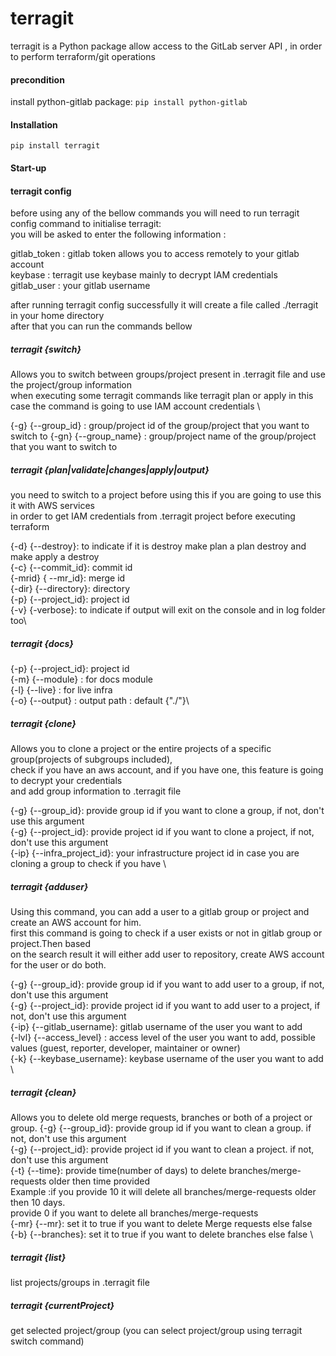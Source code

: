 # terragit

terragit is a Python package allow access to the GitLab server API , in order to perform terraform/git operations

#### precondition
install python-gitlab package:
``pip install python-gitlab``
#### Installation
``pip install terragit``
#### Start-up 
#### terragit config

before using any of the bellow commands you will need to run terragit config command to initialise terragit:\
you will be asked to enter the following information : 

gitlab_token : gitlab token allows you to access remotely to your gitlab account\
keybase : terragit use keybase mainly to decrypt IAM credentials\
gitlab_user : your gitlab username

after running terragit config successfully it will create a file called ./terragit in your home directory\
after that you can run the commands bellow

##### terragit {switch}

Allows you to switch between groups/project present in .terragit file and use the project/group information \
when executing some terragit commands like terragit plan or apply in this case the command is going to use IAM account credentials \

{-g} {--group_id} : group/project id of the group/project that you want to switch to
{-gn} {--group_name} : group/project name of the group/project that you want to switch to


##### terragit {plan|validate|changes|apply|output}

you need to switch to a project before using this  if you are going to use this it with AWS services \
in order to get IAM credentials from .terragit project before executing terraform

{-d} {--destroy}: to indicate if it is destroy  make plan a plan destroy and make apply a destroy\
{-c} {--commit_id}: commit id\
{-mrid} { --mr_id}: merge id\
{-dir} {--directory}: directory\
{-p} {--project_id}: project id\
{-v} {-verbose}: to indicate if output will exit on the console  and in log folder too\

##### terragit {docs}

{-p} {--project_id}: project id\
{-m} {--module} : for docs module\
{-l} {--live} : for live infra\
{-o} {--output} : output path : default {"./"}\

##### terragit {clone}

Allows you to clone a project or the entire projects of a specific group(projects of subgroups included),\
check if you have an aws account, and if you have one, this feature is going to decrypt your credentials\
and add group information to .terragit file

{-g} {--group_id}: provide group id if you want to clone a group, if not, don't use this argument\
{-g} {--project_id}: provide project id if you want to clone a project, if not, don't use this argument\
{-ip} {--infra_project_id}: your infrastructure project id in case you are cloning a group to check if you have \

##### terragit {adduser}

Using this command, you can add a user to a gitlab group or project and create an AWS account for him.\
first this command is going to check if a user exists or not in gitlab group or project.Then based \
on the search result it will either add user to repository, create AWS account for the user or do both.

{-g} {--group_id}: provide group id if you want to add user to a group, if not, don't use this argument\
{-g} {--project_id}: provide project id if you want to add user to a project, if not, don't use this argument\
{-ip} {--gitlab_username}: gitlab username of the user you want to add \
{-lvl} {--access_level} : access level of the user you want to add, possible values (guest, reporter, developer, maintainer or owner)\
{-k} {--keybase_username}: keybase username of the user you want to add \

##### terragit {clean}

Allows you to delete old merge requests, branches or both of a project or group.
{-g} {--group_id}: provide group id if you want to clean a group. if not, don't use this argument\
{-g} {--project_id}: provide project id if you want to clean a project. if not, don't use this argument\
{-t} {--time}: provide time(number of days) to delete branches/merge-requests older then time provided \
Example :if you provide 10 it will delete all branches/merge-requests older then 10 days. \
provide 0 if you want to delete all branches/merge-requests\
{-mr} {--mr}: set it to true if you want to delete Merge requests else false \
{-b} {--branches}: set it to true if you want to delete branches else false \

##### terragit {list}

list projects/groups in .terragit file 

##### terragit {currentProject}

get selected project/group (you can select project/group using terragit switch command)  